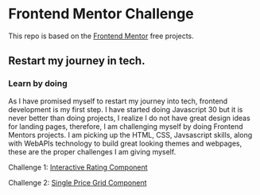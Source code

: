 # Frontend Mentor Challenge

This repo is based on the [Frontend Mentor](https://frontendmentor.io) free projects.

## Restart my journey in tech.
### Learn by doing
As I have promised myself to restart my journey into tech, frontend development is my first step. I have started doing Javascript 30 but it is never better than doing projects, I realize I do not have great design ideas for landing pages, therefore, I am challenging myself by doing Frontend Mentors projects.
I am picking up the HTML, CSS, Javsascript skills, along with WebAPIs technology to build great looking themes and webpages, these are the proper challenges I am giving myself.

Challenge 1: [Interactive Rating Component](https://dazzling-cocada-deb4f9.netlify.app/interactive-rating-component-main/)

Challenge 2: [Single Price Grid Component](https://dazzling-cocada-deb4f9.netlify.app/single-price-grid-component-master/)
